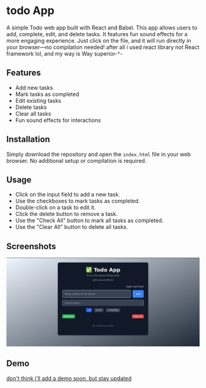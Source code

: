 # todo App
A simple Todo web app built with React and Babel. This app allows users to add, complete, edit, and delete tasks. It features fun sound effects for a more engaging experience. Just click on the file, and it will run directly in your browser—no compilation needed! after all i used react library not React framework lol, and my way is Way superior-^-

## Features
- Add new tasks
- Mark tasks as completed
- Edit existing tasks
- Delete tasks
- Clear all tasks
- Fun sound effects for interactions

## Installation
Simply download the repository and open the `index.html` file in your web browser. No additional setup or compilation is required.

## Usage
- Click on the input field to add a new task.
- Use the checkboxes to mark tasks as completed.
- Double-click on a task to edit it.
- Click the delete button to remove a task.
- Use the "Check All" button to mark all tasks as completed.
- Use the "Clear All" button to delete all tasks.

## Screenshots
![Todo App Screenshot](/screenshot.png)

## Demo
[don't think i'll add a demo soon, but stay updated](link_to_my_video)  <!-- I may add a small demo here and i may not, depends on how much free time i have lol -->
